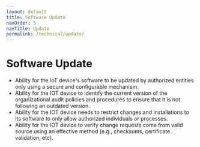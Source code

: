 ```yaml
---
layout: default
title: Software Update
navOrder: 5
navTitle: Update
permalink: /technical/update/
---
```


# Software Update

- Ability for the IoT device&#39;s software to be updated by authorized entities only using a secure and configurable mechanism.
- Ability for the IOT device to identify the current version of the organizational audit policies and procedures to ensure that it is not following an outdated version.
- Ability for the IOT device needs to restrict changes and installations to its software to only allow authorized individuals or processes. 
- Ability for the IOT device to verify change requests come from valid source using an effective method (e.g., checksums, certificate validation, etc).

